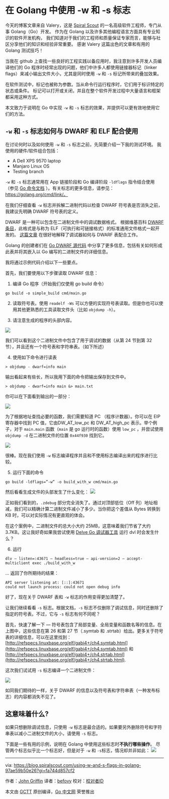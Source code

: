 # 在 Golang 中使用 -w 和 -s 标志

今天的博客文章来自 Valery，这是 [Spiral Scout](https://spiralscout.com/) 的一名高级软件工程师，专门从事 Golang（Go）开发。 
作为在 Golang 以及许多其他编程语言方面具有专业知识的软件开发机构，
我们知道对于我们的工程师和质量保证专家而言，能够与社区分享他们的知识和经验非常重要。 感谢 Valery 这篇出色的文章和有用的 Golang 测试技巧！

当我在 github 上查找一些良好的工程实践以备应用时，我注意到许多开发人员编译他们的 Go 程序时经常出现的问题，他们中许多人都使用链接器标记（linker flags）来减小输出文件大小，尤其是同时使用 `-w` 和 `-s` 标记所带来的叠加效果。

在软件测试中，标记也被称为参数。当从命令行运行程序时，它们用于标识特定的状态或条件。 标记可以打开或关闭，并且在整个软件开发过程中大量语言和框架都采用这种方式。

本文致力于说明在 Go 中实现 `-w` 和 `-s` 标志的效果，并提供可以更有效地使用它们的方法。

## `-w` 和 `-s` 标志如何与 DWARF 和 ELF 配合使用 

在讨论何时以及如何使用 `-w` 和 `-s` 标志之前，先简要介绍一下我的测试环境。 我使用的硬件/软件组合包括：

* A Dell XPS 9570 laptop
* Manjaro Linux OS
* Testing branch

`-w` 和 `-s` 标志通常用在 App 链接阶段和 Go 编译阶段 `-ldflags` 指令结合使用 （参见 [Go 命令文档](https://golang.org/src/cmd/go/alldocs.go) ）。有关标志的更多信息，请参见：https://golang.org/cmd/link/。

在我们仔细查看 `-w` 标志并拆解二进制代码以检查 DWARF 符号表是否消失之前，我建议先明确 DWARF 符号表的定义。

DWARF 是一种可以包含在二进制文件中的调试数据格式。 根据维基百科 [DWARF 条目](https://en.wikipedia.org/wiki/DWARF)，此格式是与称为 ELF（可执行和可链接格式）的标准通用文件格式一起开发的。 [这篇文章](https://eli.thegreenplace.net/2011/02/07/how-debuggers-work-part-3-debugging-information/) 在很好地解释了调试器如何与 DWARF 表配合工作。

Golang 的创建者们在 [Go DWARF 源代码](https://golang.org/src/cmd/link/internal/ld/dwarf.go) 中分享了更多信息，包括有关如何形成此表并将其嵌入以 Go 编写的二进制文件的详细信息。

我将通过示例代码介绍以下一些要点。

首先，我们要使用以下步骤读取 DWARF 信息：

1. 编译 Go 程序（开始我们仅使用 go build 命令）

```shell
go build -o simple_build cmd/main.go
```

2. 读取符号表。使用 `readelf -Ws` 可以方便的实现符号表读取。但是你也可以使用其他更熟悉的工具读取文件头（比如 `objdump -h`）。

3. 请注意生成的程序的头部内容。

![](https://cdn.jsdelivr.net/gh/studygolang/gctt-images2@master/using-w-and-s-flags-in-golang/section-headers-no-flags.png)

我们可以看到这个二进制文件中包含了用于调试的数据（从第 24 节到第 32 节），并且还有一个符号表和字符串表。（如下所述）

4. 使用如下命令进行读表

```shell
> objdump - dwarf=info main
```

输出看起来有些长，所以我用下面的命令把输出保存到文件中。

```shell
> objdump - dwarf=info main &> main.txt
```

你可以在下面看到输出的一部分：

![](https://cdn.jsdelivr.net/gh/studygolang/gctt-images2@master/using-w-and-s-flags-in-golang/objdump.png)

为了根据地址查找必要的函数，我们需要知道 PC （程序计数器）。你可以在 EIP 寄存器中找到 PC 值，它由DW_AT_low_pc 和 DW_AT_high_pc 表示。举个例子，对于 `main.main` 函数（`main` 是 go 运行时的函数）使用 `low_pc` ，并尝试使用 `objdump -d` 在二进制文件的位置 `0x44f930` 找到它。

![](https://cdn.jsdelivr.net/gh/studygolang/gctt-images2@master/using-w-and-s-flags-in-golang/objdump-pc.png)


很棒。现在我们使用 `-w` 标志编译程序并且和不使用标志编译出来的程序进行比较。

5. 运行下面的命令

```shell
go build -ldflags=”-w” -o build_with_w cmd/main.go
```

然后看看生成文件的头部发生了什么变化：
![](https://cdn.jsdelivr.net/gh/studygolang/gctt-images2@master/using-w-and-s-flags-in-golang/section-headers-flags-w.png)

正如我们看到的，`.zdebug` 部分完全消失了。通过对顶部低位（Off 列）地址相减，我们可以精确计算二进制文件减小了多少。当你把这个差值从 Bytes 转换到 KB 时，可以对实际情况有更直观的体会。

在这个案例中，二进制文件的总大小大约 25MB，这意味着我们节省了大约 3.7KB。这让我好奇如果我尝试使用 [Delve Go 调试器工具](https://github.com/go-delve/delve) 运行 dvl 时会发生什么？

6. 运行

```shell
dlv — listen=:43671 — headless=true — api-version=2 — accept-multiclient exec ./build_with_w
```

... 返回了你所期待的结果：

```shell
API server listening at: [::]:43671 
could not launch process: could not open debug info
```

好了，现在关于 DWARF 表和 `-w` 标志的作用变得更加清楚了。

让我们继续看看 `-s` 标志。根据文档，`-s` 标志不仅删除了调试信息，同时还删除了指定的符号表。不过，它与 `-s` 标志有何不同呢？

首先，快速了解一下 — 符号表包含了局部变量、全局变量和函数名等的信息。在上图中，这些信息在第 26 和第 27 节（.symtab 和 .strtab）给出。更多关于符号表的详细信息，可以在这里找到：
[http://refspecs.linuxbase.org/elf/gabi4+/ch4.symtab.html](http://refspecs.linuxbase.org/elf/gabi4+/ch4.symtab.html) 和 [http://refspecs.linuxbase.org/elf/gabi4+/ch4.strtab.html](http://refspecs.linuxbase.org/elf/gabi4+/ch4.strtab.html).

这次我们试试用 `-s` 标志编译一个二进制文件：

![](https://cdn.jsdelivr.net/gh/studygolang/gctt-images2@master/using-w-and-s-flags-in-golang/section-headers-flags-s.png)

如同我们期待的一样，关于 DWARF 的信息以及符号表和字符串表（一种发布标志）的内容都消失不见了。

## 这意味着什么?

如果只想删除调试信息，只使用 `-w` 标志是最合适的。如果要另外删除符号和字符串表以减小二进制文件的大小，请使用 `-s` 标志。

下面是一些有用的示例，说明在 Golang 中使用这些标志时**不执行哪些操作**。
尽管两个标志似乎比一个标志好，但是对于 `-w` 和 `-s`标志，情况却并非如此：
![](https://cdn.jsdelivr.net/gh/studygolang/gctt-images2@master/using-w-and-s-flags-in-golang/github-search.png)



---

via: https://blog.spiralscout.com/using-w-and-s-flags-in-golang-97ae59b50e26?gi=fa744d857cf2

作者：[John Griffin](https://blog.spiralscout.com/@johnwgriffin)
译者：[befovy](https://github.com/befovy)
校对：[校对者ID](https://github.com/校对者ID)

本文由 [GCTT](https://github.com/studygolang/GCTT) 原创编译，[Go 中文网](https://studygolang.com/) 荣誉推出
